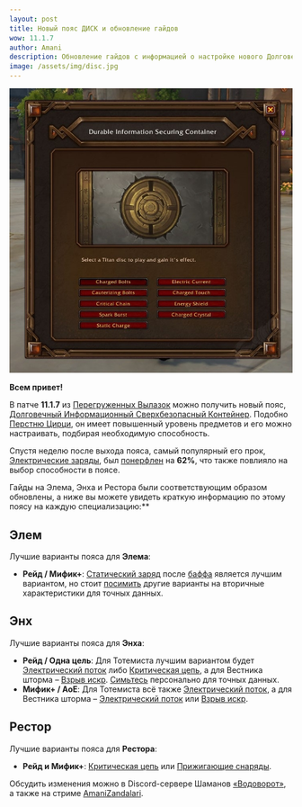 ```yaml
---    
layout: post
title: Новый пояс ДИСК и обновление гайдов
wow: 11.1.7
author: Amani
description: Обновление гайдов с информацией о настройке нового Долговеченого Информационного Сверхбезопасного Контейнера.
image: /assets/img/disc.jpg
---
```


<p align="center">
    <img src="/assets/img/disc.jpg"> 
</p>

**Всем привет!**

В патче **11.1.7** из [Перегруженных Вылазок](https://www.wowhead.com/ru/guide/the-war-within/overcharged-delves-unlock-rewards) можно получить новый пояс, [Долговечный Информационный Сверхбезопасный Контейнер](https://www.wowhead.com/ru/item=245965). Подобно [Перстню Цирци](https://www.wowhead.com/ru/item=228411), он имеет повышенный уровень предметов и его можно настраивать, подбирая необходимую способность. 

Спустя неделю после выхода пояса, самый популярный его прок, [Электрические заряды](https://www.wowhead.com/ru/spell=1236109/), был [понерфлен](https://www.wowhead.com/news/charged-bolt-nerfed-by-massive-62-on-weekly-reset-upcoming-d-i-s-c-belt-tuning-377383) на **62%**, что также повлияло на выбор способности в поясе. 

Гайды на Элема, Энха и Рестора были соответствующим образом обновлены, а ниже вы можете увидеть краткую информацию по этому поясу на каждую специализацию:**

## Элем

Лучшие варианты пояса для **Элема**:

* **Рейд / Мифик+**: [Статический заряд](https://www.wowhead.com/ru/spell=1236938/) после [баффа](https://www.wowhead.com/news/charged-bolt-nerfed-by-massive-62-on-weekly-reset-upcoming-d-i-s-c-belt-tuning-377383) является лучшим вариантом, но стоит [посимить](https://stormkeeper.ru/info/sim.html) другие варианты на вторичные характеристики для точных данных.

<p></p>

## Энх

Лучшие варианты пояса для **Энха**:

* **Рейд / Одна цель**: Для Тотемиста лучшим вариантом будет [Электрический поток](https://www.wowhead.com/ru/spell=1236937) либо [Критическая цепь](https://www.wowhead.com/ru/spell=1236272), а для Вестника шторма – [Взрыв искр](https://www.wowhead.com/ru/spell=1236273). [Симьтесь](https://stormkeeper.ru/info/sim.html) персонально для точных данных.
* **Мифик+ / АоЕ**: Для Тотемиста всё также [Электрический поток](https://www.wowhead.com/ru/spell=1236937), а для Вестника шторма – [Электрический поток](https://www.wowhead.com/ru/spell=1236937) или [Взрыв искр](https://www.wowhead.com/ru/spell=1236273).

<p></p>

## Рестор

Лучшие варианты пояса для **Рестора**:

* **Рейд и Мифик+**: [Критическая цепь](https://www.wowhead.com/ru/spell=123627) или [Прижигающие снаряды](https://www.wowhead.com/ru/spell=1236122).

<p></p>

Обсудить изменения можно в Discord-сервере Шаманов [«Водоворот»](https://discord.gg/8Bag6kT), а также на стриме [AmaniZandalari](https://www.twitch.tv/amanizandalari).
